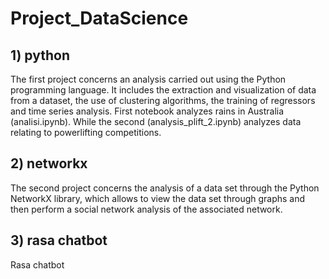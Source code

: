 # Project_DataScience

## 1) python
The first project concerns an analysis carried out using the Python programming language. It includes the extraction and visualization of data from a dataset, the use of clustering algorithms, the training of regressors and time series analysis. First notebook analyzes rains in Australia (analisi.ipynb). While the second (analysis_plift_2.ipynb) analyzes data relating to powerlifting competitions. 

## 2) networkx
The second project concerns the analysis of a data set through the Python NetworkX library, which allows to view the data set through graphs and then perform a social network analysis of the associated network.

## 3) rasa chatbot
Rasa chatbot
